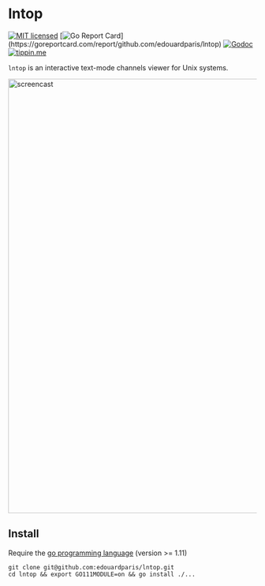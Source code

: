 # lntop

[![MIT licensed](https://img.shields.io/badge/license-MIT-blue.svg)](https://github.com/edouardparis/lntop/blob/master/LICENSE)
[![Go Report Card](https://goreportcard.com/badge/github.com/edouardparis/lntop?)](https://goreportcard.com/report/github.com/edouardparis/lntop)
[![Godoc](https://godoc.org/github.com/edouardparis/lntop?status.svg)](https://godoc.org/github.com/edouardparis/lntop)
[![tippin.me](https://badgen.net/badge/%E2%9A%A1%EF%B8%8Ftippin.me/@edouardparis/F0918E)](https://tippin.me/@edouardparis)

`lntop` is an interactive text-mode channels viewer for Unix systems.

<img src="http://paris.iiens.net/lntop-v0.0.0.png" alt="screencast" width="880" />

## Install

Require the [go programming language](https://golang.org/) (version >= 1.11)
```
git clone git@github.com:edouardparis/lntop.git
cd lntop && export GO111MODULE=on && go install ./...
```
